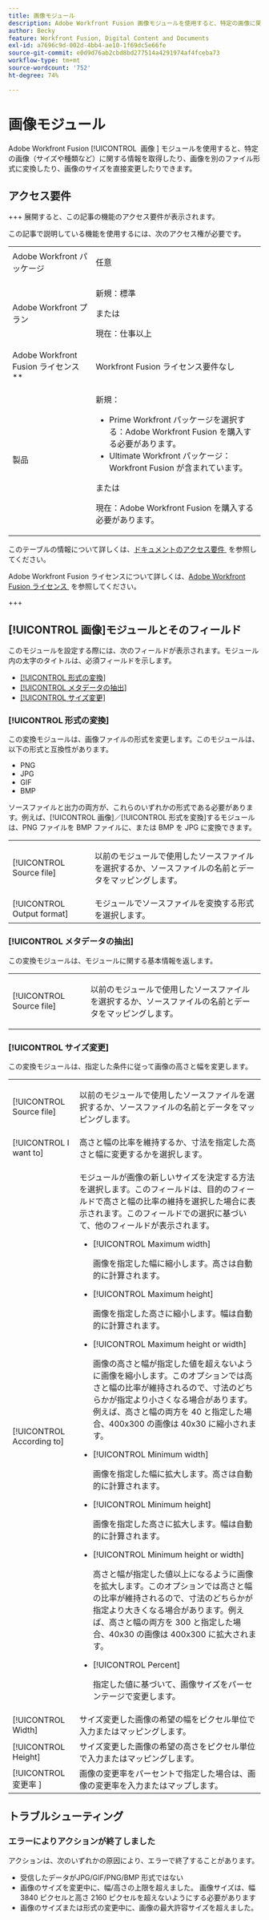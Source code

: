 ```yaml
---
title: 画像モジュール
description: Adobe Workfront Fusion 画像モジュールを使用すると、特定の画像に関する情報（サイズ、タイプなど）を取得し、画像を別のファイル形式に変換し、画像のサイズを直接変更できます。
author: Becky
feature: Workfront Fusion, Digital Content and Documents
exl-id: a7696c9d-002d-4bb4-ae10-1f69dc5e66fe
source-git-commit: e0d9d76ab2cbd8bd277514a4291974af4fceba73
workflow-type: tm+mt
source-wordcount: '752'
ht-degree: 74%

---
```


# 画像モジュール

Adobe Workfront Fusion [!UICONTROL &#x200B; 画像 &#x200B;] モジュールを使用すると、特定の画像（サイズや種類など）に関する情報を取得したり、画像を別のファイル形式に変換したり、画像のサイズを直接変更したりできます。

## アクセス要件

+++ 展開すると、この記事の機能のアクセス要件が表示されます。

この記事で説明している機能を使用するには、次のアクセス権が必要です。

<table style="table-layout:auto">
 <col> 
 <col> 
 <tbody> 
  <tr> 
   <td role="rowheader">Adobe Workfront パッケージ</td> 
   <td> <p>任意</p> </td> 
  </tr> 
  <tr data-mc-conditions=""> 
   <td role="rowheader">Adobe Workfront プラン</td> 
   <td> <p>新規：標準</p><p>または</p><p>現在：仕事以上</p> </td> 
  </tr> 
  <tr> 
   <td role="rowheader">Adobe Workfront Fusion ライセンス**</td> 
   <td>
   <p>Workfront Fusion ライセンス要件なし</p>
   </td> 
  </tr> 
  <tr> 
   <td role="rowheader">製品</td> 
   <td>
   <p>新規：</p> <ul><li>Prime Workfront パッケージを選択する：Adobe Workfront Fusion を購入する必要があります。</li><li>Ultimate Workfront パッケージ：Workfront Fusion が含まれています。</li></ul>
   <p>または</p>
   <p>現在：Adobe Workfront Fusion を購入する必要があります。</p>
   </td> 
  </tr>
 </tbody> 
</table>

このテーブルの情報について詳しくは、[&#x200B; ドキュメントのアクセス要件 &#x200B;](/help/workfront-fusion/references/licenses-and-roles/access-level-requirements-in-documentation.md) を参照してください。

Adobe Workfront Fusion ライセンスについて詳しくは、[Adobe Workfront Fusion ライセンス &#x200B;](/help/workfront-fusion/set-up-and-manage-workfront-fusion/licensing-operations-overview/license-automation-vs-integration.md) を参照してください。

+++

## [!UICONTROL 画像]モジュールとそのフィールド

このモジュールを設定する際には、次のフィールドが表示されます。モジュール内の太字のタイトルは、必須フィールドを示します。

* [[!UICONTROL 形式の変換]](#convert-a-format)
* [[!UICONTROL メタデータの抽出]](#extract-metadata)
* [[!UICONTROL サイズ変更]](#resize)

### [!UICONTROL 形式の変換]

この変換モジュールは、画像ファイルの形式を変更します。このモジュールは、以下の形式と互換性があります。

* PNG
* JPG
* GIF
* BMP

ソースファイルと出力の両方が、これらのいずれかの形式である必要があります。例えば、[!UICONTROL 画像]／[!UICONTROL 形式を変換]するモジュールは、PNG ファイルを BMP ファイルに、または BMP を JPG に変換できます。

<table style="table-layout:auto"> 
 <col data-mc-conditions=""> 
 <col data-mc-conditions=""> 
 <tbody> 
  <tr> 
   <td role="rowheader">[!UICONTROL Source file]</td> 
   <td> <p>以前のモジュールで使用したソースファイルを選択するか、ソースファイルの名前とデータをマッピングします。</p> </td> 
  </tr> 
  <tr> 
   <td role="rowheader">[!UICONTROL Output format]</td> 
   <td>モジュールでソースファイルを変換する形式を選択します。 </td> 
  </tr> 
 </tbody> 
</table>

### [!UICONTROL メタデータの抽出]

この変換モジュールは、モジュールに関する基本情報を返します。

<table style="table-layout:auto"> 
 <col data-mc-conditions=""> 
 <col data-mc-conditions=""> 
 <tbody> 
  <tr> 
   <td role="rowheader">[!UICONTROL Source file]</td> 
   <td> <p>以前のモジュールで使用したソースファイルを選択するか、ソースファイルの名前とデータをマッピングします。</p> </td> 
  </tr> 
 </tbody> 
</table>

### [!UICONTROL サイズ変更]

この変換モジュールは、指定した条件に従って画像の高さと幅を変更します。

<table style="table-layout:auto"> 
 <col data-mc-conditions=""> 
 <col data-mc-conditions=""> 
 <tbody> 
  <tr> 
   <td role="rowheader">[!UICONTROL Source file]</td> 
   <td> <p>以前のモジュールで使用したソースファイルを選択するか、ソースファイルの名前とデータをマッピングします。</p> </td> 
  </tr> 
  <tr> 
   <td role="rowheader">[!UICONTROL I want to]</td> 
   <td>高さと幅の比率を維持するか、寸法を指定した高さと幅に変更するかを選択します。</td> 
  </tr> 
  <tr> 
   <td role="rowheader">[!UICONTROL According to]</td> 
   <td> <p>モジュールが画像の新しいサイズを決定する方法を選択します。このフィールドは、目的のフィールドで高さと幅の比率の維持を選択した場合に表示されます。このフィールドでの選択に基づいて、他のフィールドが表示されます。</p> 
    <ul> 
     <li> <p>[!UICONTROL Maximum width]</p> <p>画像を指定した幅に縮小します。高さは自動的に計算されます。</p> </li> 
     <li> <p>[!UICONTROL Maximum height]</p> <p>画像を指定した高さに縮小します。幅は自動的に計算されます。</p> </li> 
     <li> <p>[!UICONTROL Maximum height or width]</p> <p>画像の高さと幅が指定した値を超えないように画像を縮小します。このオプションでは高さと幅の比率が維持されるので、寸法のどちらかが指定より小さくなる場合があります。例えば、高さと幅の両方を 40 と指定した場合、400x300 の画像は 40x30 に縮小されます。</p> </li> 
     <li> <p>[!UICONTROL Minimum width]</p> <p>画像を指定した幅に拡大します。高さは自動的に計算されます。</p> </li> 
     <li> <p>[!UICONTROL Minimum height]</p> <p>画像を指定した高さに拡大します。幅は自動的に計算されます。</p> </li> 
     <li> <p>[!UICONTROL Minimum height or width]</p> <p>高さと幅が指定した値以上になるように画像を拡大します。このオプションでは高さと幅の比率が維持されるので、寸法のどちらかが指定より大きくなる場合があります。例えば、高さと幅の両方を 300 と指定した場合、40x30 の画像は 400x300 に拡大されます。</p> </li> 
     <li> <p>[!UICONTROL Percent]</p> <p>指定した値に基づいて、画像サイズをパーセンテージで変更します。 </p> </li> 
    </ul> </td> 
  </tr> 
  <tr> 
   <td role="rowheader">[!UICONTROL Width]</td> 
   <td>サイズ変更した画像の希望の幅をピクセル単位で入力またはマッピングします。</td> 
  </tr> 
  <tr> 
   <td role="rowheader">[!UICONTROL Height]</td> 
   <td>サイズ変更した画像の希望の高さをピクセル単位で入力またはマッピングします。</td> 
  </tr> 
  <tr> 
   <td role="rowheader">[!UICONTROL 変更率 &#x200B;]</td> 
   <td>画像の変更率をパーセントで指定した場合は、画像の変更率を入力またはマップします。</td> 
  </tr> 
 </tbody> 
</table>

## トラブルシューティング

### エラーによりアクションが終了しました

アクションは、次のいずれかの原因により、エラーで終了することがあります。

* 受信したデータがJPG/GIF/PNG/BMP 形式ではない
* 画像のサイズを変更中に、幅/高さの上限を超えました。 画像サイズは、幅 3840 ピクセルと高さ 2160 ピクセルを超えないようにする必要があります
* 画像のサイズまたは形式の変更中に、画像の最大許容サイズを超えました。
